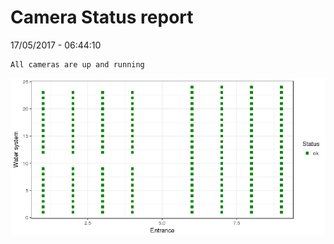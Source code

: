 Camera Status report
================
17/05/2017 - 06:44:10

    All cameras are up and running

![](camreport_files/figure-markdown_github/unnamed-chunk-2-1.png)
